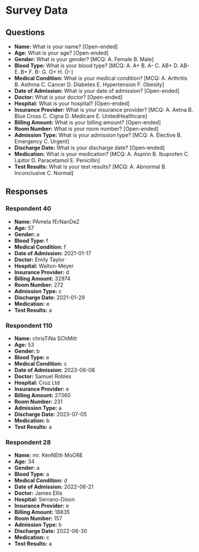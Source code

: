 # Survey Data

## Questions

- **Name:** What is your name? [Open-ended]
- **Age:** What is your age? [Open-ended]
- **Gender:** What is your gender? [MCQ: A. Female B. Male]
- **Blood Type:** What is your blood type? [MCQ: A. A+ B. A- C. AB+ D. AB- E. B+ F. B- G. O+ H. O-]
- **Medical Condition:** What is your medical condition? [MCQ: A. Arthritis B. Asthma C. Cancer D. Diabetes E. Hypertension F. Obesity]
- **Date of Admission:** What is your date of admission? [Open-ended]
- **Doctor:** What is your doctor? [Open-ended]
- **Hospital:** What is your hospital? [Open-ended]
- **Insurance Provider:** What is your insurance provider? [MCQ: A. Aetna B. Blue Cross C. Cigna D. Medicare E. UnitedHealthcare]
- **Billing Amount:** What is your billing amount? [Open-ended]
- **Room Number:** What is your room number? [Open-ended]
- **Admission Type:** What is your admission type? [MCQ: A. Elective B. Emergency C. Urgent]
- **Discharge Date:** What is your discharge date? [Open-ended]
- **Medication:** What is your medication? [MCQ: A. Aspirin B. Ibuprofen C. Lipitor D. Paracetamol E. Penicillin]
- **Test Results:** What is your test results? [MCQ: A. Abnormal B. Inconclusive C. Normal]

## Responses

### Respondent 40

- **Name:** PAmela fErNanDeZ
- **Age:** 57
- **Gender:** a
- **Blood Type:** f
- **Medical Condition:** f
- **Date of Admission:** 2021-01-17
- **Doctor:** Emily Taylor
- **Hospital:** Walton-Meyer
- **Insurance Provider:** d
- **Billing Amount:** 32974
- **Room Number:** 272
- **Admission Type:** c
- **Discharge Date:** 2021-01-29
- **Medication:** e
- **Test Results:** a

### Respondent 110

- **Name:** chrisTiNa SChMitt
- **Age:** 53
- **Gender:** b
- **Blood Type:** e
- **Medical Condition:** c
- **Date of Admission:** 2023-06-08
- **Doctor:** Samuel Robles
- **Hospital:** Cruz Ltd
- **Insurance Provider:** e
- **Billing Amount:** 27360
- **Room Number:** 231
- **Admission Type:** a
- **Discharge Date:** 2023-07-05
- **Medication:** b
- **Test Results:** a

### Respondent 28

- **Name:** mr. KenNEth MoORE
- **Age:** 34
- **Gender:** a
- **Blood Type:** a
- **Medical Condition:** d
- **Date of Admission:** 2022-06-21
- **Doctor:** James Ellis
- **Hospital:** Serrano-Dixon
- **Insurance Provider:** e
- **Billing Amount:** 18835
- **Room Number:** 157
- **Admission Type:** b
- **Discharge Date:** 2022-06-30
- **Medication:** c
- **Test Results:** a
